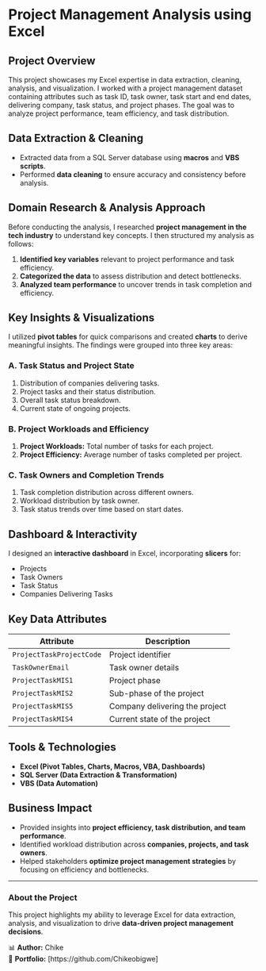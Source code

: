 # Project Management Analysis using Excel

## Project Overview

This project showcases my Excel expertise in data extraction, cleaning, analysis, and visualization. I worked with a project management dataset containing attributes such as task ID, task owner, task start and end dates, delivering company, task status, and project phases. The goal was to analyze project performance, team efficiency, and task distribution.

## Data Extraction & Cleaning

- Extracted data from a SQL Server database using **macros** and **VBS scripts**.
- Performed **data cleaning** to ensure accuracy and consistency before analysis.

## Domain Research & Analysis Approach

Before conducting the analysis, I researched **project management in the tech industry** to understand key concepts. I then structured my analysis as follows:

1. **Identified key variables** relevant to project performance and task efficiency.
2. **Categorized the data** to assess distribution and detect bottlenecks.
3. **Analyzed team performance** to uncover trends in task completion and efficiency.

## Key Insights & Visualizations

I utilized **pivot tables** for quick comparisons and created **charts** to derive meaningful insights. The findings were grouped into three key areas:

### **A. Task Status and Project State**

1. Distribution of companies delivering tasks.
2. Project tasks and their status distribution.
3. Overall task status breakdown.
4. Current state of ongoing projects.

### **B. Project Workloads and Efficiency**

1. **Project Workloads:** Total number of tasks for each project.
2. **Project Efficiency:** Average number of tasks completed per project.

### **C. Task Owners and Completion Trends**

1. Task completion distribution across different owners.
2. Workload distribution by task owner.
3. Task status trends over time based on start dates.

## Dashboard & Interactivity

I designed an **interactive dashboard** in Excel, incorporating **slicers** for:

- Projects
- Task Owners
- Task Status
- Companies Delivering Tasks

## Key Data Attributes

| Attribute                | Description                    |
| ------------------------ | ------------------------------ |
| `ProjectTaskProjectCode` | Project identifier             |
| `TaskOwnerEmail`         | Task owner details             |
| `ProjectTaskMIS1`        | Project phase                  |
| `ProjectTaskMIS2`        | Sub-phase of the project       |
| `ProjectTaskMIS5`        | Company delivering the project |
| `ProjectTaskMIS4`        | Current state of the project   |

## Tools & Technologies

- **Excel (Pivot Tables, Charts, Macros, VBA, Dashboards)**
- **SQL Server (Data Extraction & Transformation)**
- **VBS (Data Automation)**

## Business Impact

- Provided insights into **project efficiency, task distribution, and team performance**.
- Identified workload distribution across **companies, projects, and task owners**.
- Helped stakeholders **optimize project management strategies** by focusing on efficiency and bottlenecks.

---

### **About the Project**

This project highlights my ability to leverage Excel for data extraction, analysis, and visualization to drive **data-driven project management decisions**.

📊 **Author:** Chike\
🔗 **Portfolio:** [https\://github.com/Chikeobigwe]

